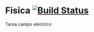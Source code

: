 Fisica [![Build Status](https://travis-ci.org/miguel550/Fisica.svg?branch=master)](https://travis-ci.org/miguel550/Fisica)
======

Tarea campo eléctrico
